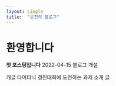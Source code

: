 ```yaml
---
layout: single
title:  "은진의 블로그"
---
```


# 환영합니다

**첫 포스팅입니다**  2022-04-15 블로그 개설

캐글 타이타닉 경진대회에 도전하는 과제 소개 글
